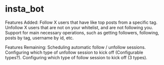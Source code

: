 # insta_bot

Features Added:
  Follow X users that have like top posts from a specific tag.
  Unfollow X users that are not on your whitelist, and are not following you.
  Support for main necessary operations, such as getting followers, following, posts by tag, username by id, etc. 
  
Features Remaining:
  Scheduling automatic follow / unfollow sessions.
  Configuring which type of unfollow session to kick off (Configurable types?).
  Configuring which type of follow session to kick off (3 types).
  
